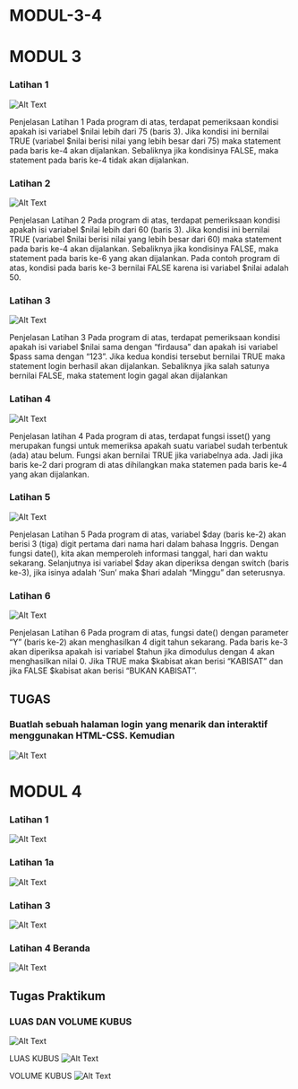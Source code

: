 # MODUL-3-4
# MODUL 3
### Latihan 1
![Alt Text](https://github.com/inamyrpl28/MODUL-3-4/blob/master/modul3%20lat1.PNG)

Penjelasan	Latihan	1	Pada	program	di	atas,	terdapat	pemeriksaan	kondisi	apakah	isi	variabel	$nilai	lebih	dari	75	(baris	3).	Jika	kondisi	ini	bernilai	TRUE	(variabel	$nilai	berisi	nilai	yang	lebih	besar	dari	75)	maka	statement	pada	baris	ke-4	akan	dijalankan.	Sebaliknya	jika	kondisinya	FALSE,	maka	statement	pada	baris	ke-4	tidak	akan	dijalankan.	

### Latihan 2
![Alt Text](https://github.com/inamyrpl28/MODUL-3-4/blob/master/modul3%20lat2.PNG)

Penjelasan	Latihan	2	Pada	program	di	atas,	terdapat	pemeriksaan	kondisi	apakah	isi	variabel	$nilai	lebih	dari	60	(baris	3).	Jika	kondisi	ini	bernilai	TRUE	(variabel	$nilai	berisi	nilai	yang	lebih	besar	dari	60)	maka	statement	pada	baris	ke-4	akan	dijalankan.	Sebaliknya	jika	kondisinya	FALSE,	maka	statement	pada	baris	ke-6	yang	akan	dijalankan.	Pada	contoh	program	di	atas,	kondisi	pada	baris	ke-3	bernilai	FALSE	karena	isi	variabel	$nilai	adalah	50.	

### Latihan 3
![Alt Text](https://github.com/inamyrpl28/MODUL-3-4/blob/master/modul3%20lat3.PNG)

Penjelasan	Latihan	3	Pada	program	di	atas,	terdapat	pemeriksaan	kondisi	apakah	isi	variabel	$nilai	sama	dengan	“firdausa”	dan	apakah	isi	variabel	$pass	sama	dengan	“123”.	Jika	kedua	kondisi	tersebut	bernilai	TRUE	maka	statement	login	berhasil	akan	dijalankan.	Sebaliknya	jika	salah	satunya	bernilai	FALSE,	maka	statement	login	gagal	akan	dijalankan

### Latihan 4
![Alt Text](https://github.com/inamyrpl28/MODUL-3-4/blob/master/modul3%20lat4.PNG)

Penjelasan	latihan	4	Pada	program	di	atas,	terdapat	fungsi	isset()	yang	merupakan	fungsi	untuk	memeriksa	apakah	suatu	variabel	sudah	terbentuk	(ada)	atau	belum.	Fungsi	akan	bernilai	TRUE	jika	variabelnya	ada.	Jadi	jika	baris	ke-2	dari	program	di	atas	dihilangkan	maka	statemen	pada	baris	ke-4	yang	akan	dijalankan.	
	
### Latihan 5
![Alt Text](https://github.com/inamyrpl28/MODUL-3-4/blob/master/modul3%20lat5.PNG)


Penjelasan	Latihan	5	Pada	program	di	atas,	variabel	$day	(baris	ke-2)	akan	berisi	3	(tiga)	digit	pertama	dari	nama	hari	dalam	bahasa	Inggris.	Dengan	fungsi	date(),	kita	akan	memperoleh	informasi	tanggal,	hari	dan	waktu	sekarang.	Selanjutnya	isi	variabel	$day	akan	diperiksa	dengan	switch	(baris	ke-3),	jika	isinya	adalah	‘Sun’	maka	$hari	adalah	“Minggu”	dan	seterusnya.	
  
### Latihan 6
![Alt Text](https://github.com/inamyrpl28/MODUL-3-4/blob/master/modul3%20lat6.PNG)

Penjelasan	Latihan	6	Pada	program	di	atas,	fungsi	date()	dengan	parameter	“Y”	(baris	ke-2)	akan	menghasilkan	4	digit	tahun	sekarang.	Pada	baris	ke-3	akan	diperiksa	apakah	isi	variabel	$tahun	jika	dimodulus	dengan	4	akan	menghasilkan	nilai	0.	Jika	TRUE	maka	$kabisat	akan	berisi	“KABISAT”	dan	jika	FALSE	$kabisat	akan	berisi	“BUKAN	KABISAT”.	

## TUGAS
### Buatlah	sebuah	halaman	login	yang	menarik	dan	interaktif	menggunakan	HTML-CSS.	Kemudian
![Alt Text](https://github.com/inamyrpl28/MODUL-3-4/blob/master/tugas%20log%20in.PNG)

# MODUL 4
### Latihan 1
![Alt Text](https://github.com/inamyrpl28/MODUL-3-4/blob/master/modul4%20lat1.PNG)

### Latihan 1a
![Alt Text](https://github.com/inamyrpl28/MODUL-3-4/blob/master/modul4%20lat1a.PNG)

### Latihan 3
![Alt Text](https://github.com/inamyrpl28/MODUL-3-4/blob/master/modul4%20lat2.PNG)

### Latihan 4 Beranda 
![Alt Text](https://github.com/inamyrpl28/MODUL-3-4/blob/master/modul4%20beranda.PNG)

## Tugas Praktikum 
### LUAS DAN VOLUME KUBUS
![Alt Text](https://github.com/inamyrpl28/MODUL-3-4/blob/master/luas%20dan%20volume%20kubus.PNG)

LUAS KUBUS
![Alt Text](https://github.com/inamyrpl28/MODUL-3-4/blob/master/luas.PNG)

VOLUME KUBUS
![Alt Text](https://github.com/inamyrpl28/MODUL-3-4/blob/master/volume.PNG)
